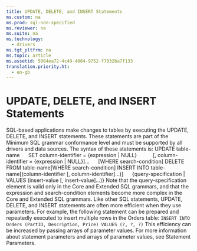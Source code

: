 ```yaml
---
title: UPDATE, DELETE, and INSERT Statements
ms.custom: na
ms.prod: sql-non-specified
ms.reviewer: na
ms.suite: na
ms.technology: 
  - drivers
ms.tgt_pltfrm: na
ms.topic: article
ms.assetid: 5004ea72-4c49-4064-9752-f7032ba7f133
translation.priority.ht: 
  - en-gb
---
```

# UPDATE, DELETE, and INSERT Statements
<?xml version="1.0" encoding="utf-8"?>
<developerConceptualDocument xmlns="http://ddue.schemas.microsoft.com/authoring/2003/5" xmlns:xlink="http://www.w3.org/1999/xlink" xmlns:xsi="http://www.w3.org/2001/XMLSchema-instance" xsi:schemaLocation="http://ddue.schemas.microsoft.com/authoring/2003/5 http://dduestorage.blob.core.windows.net/ddueschema/developer.xsd">
  <introduction>
    <para>SQL-based applications make changes to tables by executing the <legacyBold>UPDATE</legacyBold>, <legacyBold>DELETE</legacyBold>, and <legacyBold>INSERT</legacyBold> statements. These statements are part of the Minimum SQL grammar conformance level and must be supported by all drivers and data sources.</para>
    <para>The syntax of these statements is:</para>
    <para>
      <legacyBold>UPDATE </legacyBold>         <legacyItalic>table-name</legacyItalic> </para>
    <para>     <legacyBold>SET </legacyBold><legacyItalic>column-identifier</legacyItalic><legacyBold> = </legacyBold>{<legacyItalic>expression</legacyItalic> | <legacyBold>NULL</legacyBold>}</para>
    <para>          [<legacyBold>, </legacyBold><legacyItalic>column-identifier</legacyItalic><legacyBold> = </legacyBold>{<legacyItalic>expression</legacyItalic> | <legacyBold>NULL</legacyBold>}]...</para>
    <para>     [<legacyBold>WHERE </legacyBold><legacyItalic>search-condition</legacyItalic>]</para>
    <para>
      <legacyBold>DELETE FROM</legacyBold> <legacyItalic>table-name</legacyItalic>[<legacyBold>WHERE</legacyBold> <legacyItalic>search-condition</legacyItalic>]</para>
    <para>
      <legacyBold>INSERT INTO</legacyBold> <legacyItalic>table-name</legacyItalic>[<legacyBold>(</legacyBold><legacyItalic>column-identifier</legacyItalic> [<legacyBold>, </legacyBold><legacyItalic>column-identifier</legacyItalic>]...<legacyBold>)</legacyBold>]</para>
    <para>     {<legacyItalic>query-specification</legacyItalic> | <legacyBold>VALUES</legacyBold> <legacyBold>(</legacyBold><legacyItalic>insert-value</legacyItalic> [<legacyBold>, </legacyBold><legacyItalic>insert-value</legacyItalic>]...<legacyBold>)</legacyBold>}</para>
    <para>Note that the <legacyItalic>query-specification</legacyItalic> element is valid only in the Core and Extended SQL grammars, and that the <legacyItalic>expression</legacyItalic> and <legacyItalic>search-condition</legacyItalic> elements become more complex in the Core and Extended SQL grammars.</para>
    <para>Like other SQL statements, <legacyBold>UPDATE</legacyBold>, <legacyBold>DELETE</legacyBold>, and <legacyBold>INSERT</legacyBold> statements are often more efficient when they use parameters. For example, the following statement can be prepared and repeatedly executed to insert multiple rows in the Orders table:</para>
    <code>INSERT INTO Orders (PartID, Description, Price) VALUES (?, ?, ?)</code>
    <para>This efficiency can be increased by passing arrays of parameter values. For more information about statement parameters and arrays of parameter values, see <legacyLink xlink:href="58d5b166-2578-4699-a560-1f1e6d86c49a">Statement Parameters</legacyLink>.</para>
  </introduction>
  <relatedTopics />
</developerConceptualDocument>